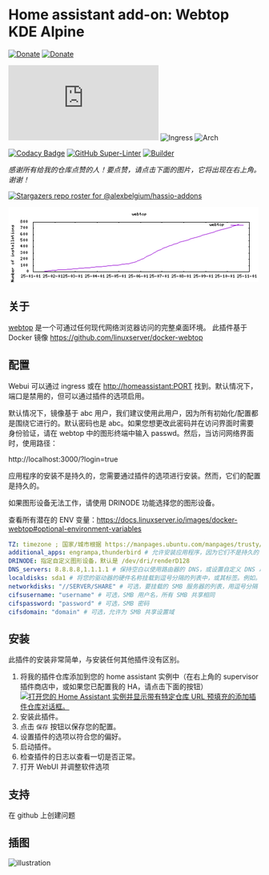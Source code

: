 # Home assistant add-on: Webtop KDE Alpine

[![Donate][donation-badge]](https://www.buymeacoffee.com/alexbelgium)
[![Donate][paypal-badge]](https://www.paypal.com/donate/?hosted_button_id=DZFULJZTP3UQA)

![Version](https://img.shields.io/badge/dynamic/json?label=版本&query=%24.version&url=https%3A%2F%2Fraw.githubusercontent.com%2Falexbelgium%2Fhassio-addons%2Fmaster%2Fwebtop%2Fconfig.json)
![Ingress](https://img.shields.io/badge/dynamic/json?label=Ingress&query=%24.ingress&url=https%3A%2F%2Fraw.githubusercontent.com%2Falexbelgium%2Fhassio-addons%2Fmaster%2Fwebtop%2Fconfig.json)
![Arch](https://img.shields.io/badge/dynamic/json?color=success&label=Arch&query=%24.arch&url=https%3A%2F%2Fraw.githubusercontent.com%2Falexbelgium%2Fhassio-addons%2Fmaster%2Fwebtop%2Fconfig.json)

[![Codacy Badge](https://app.codacy.com/project/badge/Grade/9c6cf10bdbba45ecb202d7f579b5be0e)](https://www.codacy.com/gh/alexbelgium/hassio-addons/dashboard?utm_source=github.com&utm_medium=referral&utm_content=alexbelgium/hassio-addons&utm_campaign=Badge_Grade)
[![GitHub Super-Linter](https://img.shields.io/github/actions/workflow/status/alexbelgium/hassio-addons/weekly-supelinter.yaml?label=Lint%20code%20base)](https://github.com/alexbelgium/hassio-addons/actions/workflows/weekly-supelinter.yaml)
[![Builder](https://img.shields.io/github/actions/workflow/status/alexbelgium/hassio-addons/onpush_builder.yaml?label=Builder)](https://github.com/alexbelgium/hassio-addons/actions/workflows/onpush_builder.yaml)

[donation-badge]: https://img.shields.io/badge/Buy%20me%20a%20coffee%20(no%20paypal)-%23d32f2f?logo=buy-me-a-coffee&style=flat&logoColor=white
[paypal-badge]: https://img.shields.io/badge/Buy%20me%20a%20coffee%20with%20Paypal-0070BA?logo=paypal&style=flat&logoColor=white

_感谢所有给我的仓库点赞的人！要点赞，请点击下面的图片，它将出现在右上角。谢谢！_

[![Stargazers repo roster for @alexbelgium/hassio-addons](https://raw.githubusercontent.com/alexbelgium/hassio-addons/master/.github/stars2.svg)](https://github.com/alexbelgium/hassio-addons/stargazers)

![downloads evolution](https://raw.githubusercontent.com/alexbelgium/hassio-addons/master/webtop/stats.png)

## 关于

[webtop](https://github.com/webtop/webtop) 是一个可通过任何现代网络浏览器访问的完整桌面环境。
此插件基于 Docker 镜像 https://github.com/linuxserver/docker-webtop

## 配置

Webui 可以通过 ingress 或在 <http://homeassistant:PORT> 找到。默认情况下，端口是禁用的，但可以通过插件的选项启用。

默认情况下，镜像基于 abc 用户，我们建议使用此用户，因为所有初始化/配置都是围绕它进行的。默认密码也是 abc。如果您想更改此密码并在访问界面时需要身份验证，请在 webtop 中的图形终端中输入 passwd。然后，当访问网络界面时，使用路径：

http://localhost:3000/?login=true

应用程序的安装不是持久的，您需要通过插件的选项进行安装。然而，它们的配置是持久的。

如果图形设备无法工作，请使用 DRINODE 功能选择您的图形设备。

查看所有潜在的 ENV 变量：https://docs.linuxserver.io/images/docker-webtop#optional-environment-variables

```yaml
TZ: timezone ; 国家/城市根据 https://manpages.ubuntu.com/manpages/trusty/man3/DateTime::TimeZone::Catalog.3pm.html
additional_apps: engrampa,thunderbird # 允许安装应用程序，因为它们不是持久的
DRINODE: 指定自定义图形设备，默认是 /dev/dri/renderD128
DNS_servers: 8.8.8.8,1.1.1.1 # 保持空白以使用路由器的 DNS，或设置自定义 DNS 以避免在本地 DNS 广告拦截器的情况下进行垃圾邮件发送
localdisks: sda1 # 将您的驱动器的硬件名称挂载到逗号分隔的列表中，或其标签。例如。 sda1, sdb1, MYNAS...
networkdisks: "//SERVER/SHARE" # 可选，要挂载的 SMB 服务器的列表，用逗号分隔
cifsusername: "username" # 可选，SMB 用户名，所有 SMB 共享相同
cifspassword: "password" # 可选，SMB 密码
cifsdomain: "domain" # 可选，允许为 SMB 共享设置域
```

## 安装

此插件的安装非常简单，与安装任何其他插件没有区别。

1. 将我的插件仓库添加到您的 home assistant 实例中（在右上角的 supervisor 插件商店中，或如果您已配置我的 HA，请点击下面的按钮）
   [![打开您的 Home Assistant 实例并显示带有特定仓库 URL 预填充的添加插件仓库对话框。](https://my.home-assistant.io/badges/supervisor_add_addon_repository.svg)](https://my.home-assistant.io/redirect/supervisor_add_addon_repository/?repository_url=https%3A%2F%2Fgithub.com%2Falexbelgium%2Fhassio-addons)
1. 安装此插件。
1. 点击 `保存` 按钮以保存您的配置。
1. 设置插件的选项以符合您的偏好。
1. 启动插件。
1. 检查插件的日志以查看一切是否正常。
1. 打开 WebUI 并调整软件选项

## 支持

在 github 上创建问题

## 插图

![illustration](https://www.linuxserver.io/user/pages/content/images/2021/05/menu.png)

[repository]: https://github.com/alexbelgium/hassio-addons
